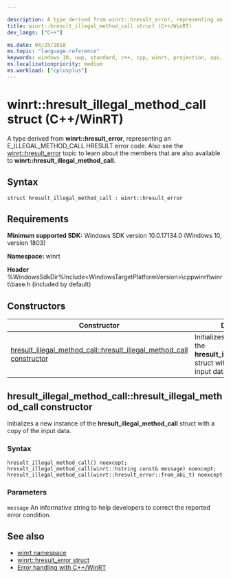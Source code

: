 ```yaml
---

description: A type derived from winrt::hresult_error, representing an E_ILLEGAL_METHOD_CALL HRESULT error code.
title: winrt::hresult_illegal_method_call struct (C++/WinRT)
dev_langs: ["C++"]

ms.date: 04/25/2018
ms.topic: "language-reference"
keywords: windows 10, uwp, standard, c++, cpp, winrt, projection, api, reference, hresult, error, code, E_ILLEGAL_METHOD_CALL
ms.localizationpriority: medium
ms.workload: ["cplusplus"]
---
```


# winrt::hresult_illegal_method_call struct (C++/WinRT)
A type derived from **winrt::hresult_error**, representing an E_ILLEGAL_METHOD_CALL HRESULT error code. Also see the [winrt::hresult_error](hresult-error.md) topic to learn about the members that are also available to **winrt::hresult_illegal_method_call**.

## Syntax
```cppwinrt
struct hresult_illegal_method_call : winrt::hresult_error
```

## Requirements
**Minimum supported SDK:** Windows SDK version 10.0.17134.0 (Windows 10, version 1803)

**Namespace:** winrt

**Header** %WindowsSdkDir%Include\<WindowsTargetPlatformVersion>\cppwinrt\winrt\base.h (included by default)

## Constructors
|Constructor|Description|
|------------|-----------------|
|[hresult_illegal_method_call::hresult_illegal_method_call constructor](#hresult_illegal_method_callhresult_illegal_method_call-constructor)|Initializes a new instance of the **hresult_illegal_method_call** struct with a copy of the input data.|

## hresult_illegal_method_call::hresult_illegal_method_call constructor
Initializes a new instance of the **hresult_illegal_method_call** struct with a copy of the input data.

### Syntax
```cppwinrt
hresult_illegal_method_call() noexcept;
hresult_illegal_method_call(winrt::hstring const& message) noexcept;
hresult_illegal_method_call(winrt::hresult_error::from_abi_t) noexcept
```

### Parameters
`message`
An informative string to help developers to correct the reported error condition.

## See also 
* [winrt namespace](../winrt.md)
* [winrt::hresult_error struct](hresult-error.md)
* [Error handling with C++/WinRT](/windows/uwp/cpp-and-winrt-apis/error-handling)
